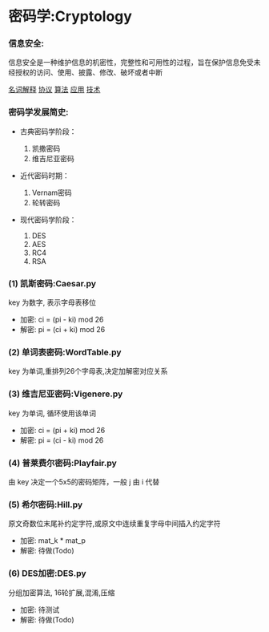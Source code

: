 # 密码学:Cryptology

### 信息安全:
信息安全是一种维护信息的机密性，完整性和可用性的过程，旨在保护信息免受未经授权的访问、使用、披露、修改、破坏或者中断

[名词解释](https://github.com/Henry-Sky/Cryptology/blob/master/%E4%BF%A1%E6%81%AF%E5%AE%89%E5%85%A8/%E5%90%8D%E8%AF%8D%E8%A7%A3%E9%87%8A.md)
[协议](https://github.com/Henry-Sky/Cryptology/blob/master/%E4%BF%A1%E6%81%AF%E5%AE%89%E5%85%A8/%E5%8D%8F%E8%AE%AE.md)
[算法](https://github.com/Henry-Sky/Cryptology/blob/master/%E4%BF%A1%E6%81%AF%E5%AE%89%E5%85%A8/%E7%AE%97%E6%B3%95.md)
[应用](https://github.com/Henry-Sky/Cryptology/blob/master/%E4%BF%A1%E6%81%AF%E5%AE%89%E5%85%A8/%E5%BA%94%E7%94%A8.md)
[技术](https://github.com/Henry-Sky/Cryptology/blob/master/%E4%BF%A1%E6%81%AF%E5%AE%89%E5%85%A8/%E6%8A%80%E6%9C%AF.md)

### 密码学发展简史:
- 古典密码学阶段：

    1. 凯撒密码  
    2. 维吉尼亚密码

- 近代密码时期：
 
    1. Vernam密码  
    2. 轮转密码

- 现代密码学阶段：

    1. DES
    2. AES
    3. RC4
    4. RSA

### (1) 凯斯密码:Caesar.py
key 为数字, 表示字母表移位
- 加密: ci = (pi - ki) mod 26
- 解密: pi = (ci + ki) mod 26

### (2) 单词表密码:WordTable.py
key 为单词,重排列26个字母表,决定加解密对应关系

### (3) 维吉尼亚密码:Vigenere.py
key 为单词, 循环使用该单词
- 加密: ci = (pi + ki) mod 26
- 解密: pi = (ci - ki) mod 26

### (4) 普莱费尔密码:Playfair.py
由 key 决定一个5x5的密码矩阵，一般 j 由 i 代替

### (5) 希尔密码:Hill.py
原文奇数位末尾补约定字符,或原文中连续重复字母中间插入约定字符
- 加密: mat_k * mat_p
- 解密: 待做(Todo)

### (6) DES加密:DES.py
分组加密算法, 16轮扩展,混淆,压缩
- 加密: 待测试
- 解密: 待做(Todo)
